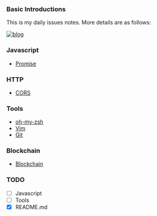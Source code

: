 ### Basic Introductions
This is my daily issues notes. More details are as follows:


[![blog](https://avatars3.githubusercontent.com/u/17020223?s=32&v=4)](https://eyea.github.io/)

### Javascript
 - [Promise](https://github.com/eyea/DailyIssues/issues/3)

### HTTP
- [CORS](https://github.com/eyea/DailyIssues/issues/5)

### Tools
- [oh-my-zsh](https://github.com/eyea/DailyIssues/issues/2)
- [Vim](https://github.com/eyea/DailyIssues/issues/1)
- [Git](https://github.com/eyea/DailyIssues/issues/4)

### Blockchain
- [Blockchain](https://github.com/eyea/DailyIssues/issues/8)

### TODO
- [ ] Javascript
- [ ] Tools
- [x] README.md
